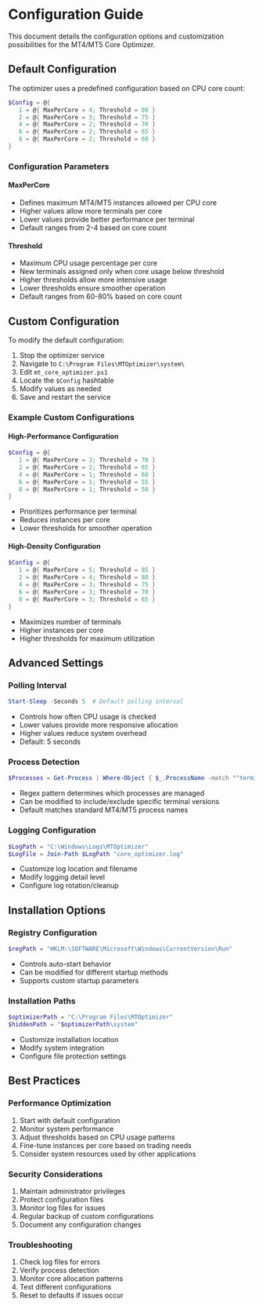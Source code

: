 # Configuration Guide

This document details the configuration options and customization possibilities for the MT4/MT5 Core Optimizer.

## Default Configuration

The optimizer uses a predefined configuration based on CPU core count:

```powershell
$Config = @{
   1 = @{ MaxPerCore = 4; Threshold = 80 }
   2 = @{ MaxPerCore = 3; Threshold = 75 }
   4 = @{ MaxPerCore = 2; Threshold = 70 }
   6 = @{ MaxPerCore = 2; Threshold = 65 }
   8 = @{ MaxPerCore = 2; Threshold = 60 }
}
```

### Configuration Parameters

#### MaxPerCore
- Defines maximum MT4/MT5 instances allowed per CPU core
- Higher values allow more terminals per core
- Lower values provide better performance per terminal
- Default ranges from 2-4 based on core count

#### Threshold
- Maximum CPU usage percentage per core
- New terminals assigned only when core usage below threshold
- Higher thresholds allow more intensive usage
- Lower thresholds ensure smoother operation
- Default ranges from 60-80% based on core count

## Custom Configuration

To modify the default configuration:

1. Stop the optimizer service
2. Navigate to `C:\Program Files\MTOptimizer\system\`
3. Edit `mt_core_optimizer.ps1`
4. Locate the `$Config` hashtable
5. Modify values as needed
6. Save and restart the service

### Example Custom Configurations

#### High-Performance Configuration
```powershell
$Config = @{
   1 = @{ MaxPerCore = 3; Threshold = 70 }
   2 = @{ MaxPerCore = 2; Threshold = 65 }
   4 = @{ MaxPerCore = 1; Threshold = 60 }
   6 = @{ MaxPerCore = 1; Threshold = 55 }
   8 = @{ MaxPerCore = 1; Threshold = 50 }
}
```
- Prioritizes performance per terminal
- Reduces instances per core
- Lower thresholds for smoother operation

#### High-Density Configuration
```powershell
$Config = @{
   1 = @{ MaxPerCore = 5; Threshold = 85 }
   2 = @{ MaxPerCore = 4; Threshold = 80 }
   4 = @{ MaxPerCore = 3; Threshold = 75 }
   6 = @{ MaxPerCore = 3; Threshold = 70 }
   8 = @{ MaxPerCore = 3; Threshold = 65 }
}
```
- Maximizes number of terminals
- Higher instances per core
- Higher thresholds for maximum utilization

## Advanced Settings

### Polling Interval
```powershell
Start-Sleep -Seconds 5  # Default polling interval
```
- Controls how often CPU usage is checked
- Lower values provide more responsive allocation
- Higher values reduce system overhead
- Default: 5 seconds

### Process Detection
```powershell
$Processes = Get-Process | Where-Object { $_.ProcessName -match "^terminal$|^mt4$|^mt5$" }
```
- Regex pattern determines which processes are managed
- Can be modified to include/exclude specific terminal versions
- Default matches standard MT4/MT5 process names

### Logging Configuration
```powershell
$LogPath = "C:\Windows\Logs\MTOptimizer"
$LogFile = Join-Path $LogPath "core_optimizer.log"
```
- Customize log location and filename
- Modify logging detail level
- Configure log rotation/cleanup

## Installation Options

### Registry Configuration
```powershell
$regPath = "HKLM:\SOFTWARE\Microsoft\Windows\CurrentVersion\Run"
```
- Controls auto-start behavior
- Can be modified for different startup methods
- Supports custom startup parameters

### Installation Paths
```powershell
$optimizerPath = "C:\Program Files\MTOptimizer"
$hiddenPath = "$optimizerPath\system"
```
- Customize installation location
- Modify system integration
- Configure file protection settings

## Best Practices

### Performance Optimization
1. Start with default configuration
2. Monitor system performance
3. Adjust thresholds based on CPU usage patterns
4. Fine-tune instances per core based on trading needs
5. Consider system resources used by other applications

### Security Considerations
1. Maintain administrator privileges
2. Protect configuration files
3. Monitor log files for issues
4. Regular backup of custom configurations
5. Document any configuration changes

### Troubleshooting
1. Check log files for errors
2. Verify process detection
3. Monitor core allocation patterns
4. Test different configurations
5. Reset to defaults if issues occur

